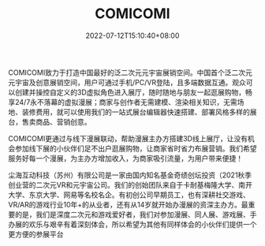 ﻿---
weight: 
title: "COMICOMI"
description: "COMICOMI致力于打造中国最好的泛二次元元宇宙展销空间"
date: 2022-07-12T15:10:40+08:00
lastmod: 2022-07-12T15:10:40+08:00
draft: false
authors: ["Cindy"]
featuredImage: "76.png"
link: "https://www.comicomi.co/"
tags: ["COMICOMI","虚拟社交"]
categories: ["navigation"]
navigation: ["虚拟社交"]
lightgallery: true
toc: true
pinned: false
recommend: false
recommend1: false
---
COMICOMI致力于打造中国最好的泛二次元元宇宙展销空间。中国首个泛二次元元宇宙及创意展销空间，用户可通过手机/PC/VR登陆，且多端数据互通。观众可以创建并操控自定义的3D虚拟角色进入展厅，随时随地与朋友一起逛展购物，畅享24/7永不落幕的虚拟漫展；商家与创作者无需建模、渲染相关知识，无需场地、装修费用，就可以使用我们的一站式展台编辑器快速搭建、部署风格多样的展台，售卖商品、营销创意。

COMICOMI更通过与线下漫展联动，帮助漫展主办方搭建3D线上展厅，让没有机会参加线下展的⼩伙伴们足不出户逛展购物，让商家省时省力布展营销。我们希望服务好每⼀个漫展，为主办⽅增加收⼊，为商家吸引流量，为用户带来便捷！

尘海互动科技（苏州）有限公司是⼀家由国内知名基金奇绩创坛投资（2021秋季创业营的⼆次元VR和元宇宙公司。我们的创始团队来自于卡耐基梅隆大学、南开大学、东京大学、网易等名校名企。有初创公司早期员工，也有深耕社交游戏、VR/AR的游戏行业10年+的从业者，还有从14岁就开始办漫展的资深主办方。最重要的是，我们是深度二次元和游戏爱好者，我们对参加漫展、同人展、游戏展、手办展的欢乐与艰辛有着深刻体会，所以希望为其他有同样体会的小伙伴们提供一个更方便的参展平台